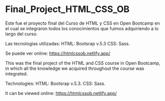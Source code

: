 # Final_Project_HTML_CSS_OB
Este fue el proyecto final del Curso de HTML y CSS en Open Bootcamp en el cual se integraron todos los conocimientos que fuimos adquiriendo a lo largo del curso. 

Las tecnologias utilizadas: 
HTML: Bootsrap v.5.3
CSS: Sass.

Se puede ver online: https://htmlcssob.netlify.app/

This was the final project of the HTML and CSS course in Open Bootcamp, in which all the knowledge we acquired throughout the course was integrated.

Technologies:
HTML: Bootsrap v.5.3.
CSS: Sass.

It can be viewed online: https://htmlcssob.netlify.app/

